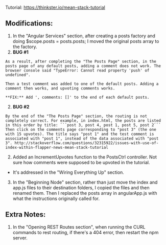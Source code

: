 Tutorial: https://thinkster.io/mean-stack-tutorial


## Modifications:

1. In the "Angular Services" section, after creating a posts factory and doing $scope.posts = posts.posts; I moved the original posts array to the factory.
  1. **BUG #1**

    As a result, after completing the "The Posts Page" section, in the posts page of any default posts, adding a comment does not work. The browser console said "TypeError: Cannot read property 'push' of undefined".

    Then a test comment was added to one of the default posts. Adding a comment then works, and upvoting comments works.

    **FIX:** Add ', comments: []' to the end of each default posts.

  2. **BUG #2**
  
    By the end of the "The Posts Page" section, the routing is not completely correct. For example, in index.html, the posts are listed in this order by title: ```post 3, post 4, post 1, post 5, post 2``` Then click on the comments page corresponding to "post 3" (the one with 15 upvotes). The title says "post 1" and the test comment is associated with "post 1", instead of the data associated with "post 3". http://stackoverflow.com/questions/32315922/issues-with-use-of-index-within-flapper-news-mean-stack-tutorial

2. Added an IncrementUpvotes function to the PostsCtrl controller. Not sure how comments were supposed to be upvoted in the tutorial.
  * It's addressed in the "Wiring Everything Up" section.

3. In the "Beginning Node" section, rather than just move the index and app.js files to their destination folders, I copied the files and then renamed them. Then I replaced the posts array in angularApp.js with what the instructions originally called for.

## Extra Notes:

1. In the "Opening REST Routes section", when running the CURL commands to rest routing, if there's a 404 error, then restart the npm server.
